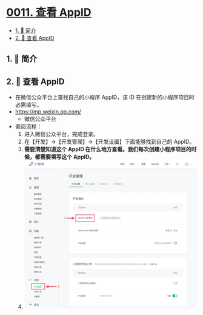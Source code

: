 # [0011. 查看 AppID](https://github.com/Tdahuyou/TNotes.miniprogram/tree/main/notes/0011.%20%E6%9F%A5%E7%9C%8B%20AppID)


<!-- region:toc -->
- [1. 📝 简介](#1--简介)
- [2. 📒 查看 AppID](#2--查看-appid)
<!-- endregion:toc -->

## 1. 📝 简介


## 2. 📒 查看 AppID

- 在微信公众平台上查找自己的小程序 AppID，该 ID 在创建新的小程序项目时必需填写。
- https://mp.weixin.qq.com/
  - 微信公众平台
- 查阅流程：
  1. 进入微信公众平台，完成登录。
  2. 在【开发】->【开发管理】->【开发设置】下面能够找到自己的 AppID。
    1. **需要清楚知道这个 AppID 在什么地方查看。我们每次创建小程序项目的时候，都需要填写这个 AppID。**
    2. ![](assets/2024-10-23-13-38-11.png)

